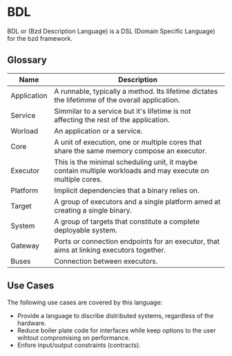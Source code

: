 # BDL

BDL or (Bzd Description Language) is a DSL (Domain Specific Language) for the bzd framework.

## Glossary

| Name        | Description                                                                                                 |
| ----------- | ----------------------------------------------------------------------------------------------------------- |
| Application | A runnable, typically a method. Its lifetime dictates the lifetimme of the overall application.             |
| Service     | Simmilar to a service but it's lifetime is not affecting the rest of the application.                       |
| Worload     | An application or a service.                                                                                |
| Core        | A unit of execution, one or multiple cores that share the same memory compose an executor.                  |
| Executor    | This is the minimal scheduling unit, it maybe contain multiple workloads and may execute on multiple cores. |
| Platform    | Implicit dependencies that a binary relies on.                                                              |
| Target      | A group of executors and a single platform amed at creating a single binary.                                |
| System      | A group of targets that constitute a complete deployable system.                                            |
| Gateway     | Ports or connection endpoints for an executor, that aims at linking executors together.                     |
| Buses       | Connection between executors.                                                                               |

## Use Cases

The following use cases are covered by this language:

- Provide a language to discribe distributed systems, regardless of the hardware.
- Reduce boiler plate code for interfaces while keep options to the user wihtout compromising on performance.
- Enfore input/output constraints (contracts).
